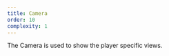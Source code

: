 ```yaml
---
title: Camera
order: 10
complexity: 1
---
```

The Camera is used to show the player specific views.

